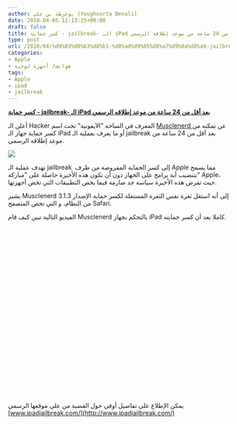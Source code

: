 ```yaml
---
author: يوغرطة بن علي (Youghourta Benali)
date: 2010-04-05 12:13:25+00:00
draft: false
title: كسر حماية - jailbreak- الـ iPad بعد أقل من 24 ساعة من موعد إطلاقه الرسمي
type: post
url: /2010/04/%d9%83%d8%b3%d8%b1-%d8%ad%d9%85%d8%a7%d9%8a%d8%a9-jailbreak-%d8%a7%d9%84%d9%80-ipad-%d8%a8%d8%b9%d8%af-%d8%a3%d9%82%d9%84-%d9%85%d9%86-24-%d8%b3%d8%a7%d8%b9%d8%a9-%d9%85%d9%86-%d9%85%d9%88%d8%b9/
categories:
- Apple
- هواتف/ أجهزة لوحية
tags:
- Apple
- ipad
- jailbreak
---
```


[**كسر حماية - jailbreak- الـ iPad بعد أقل من 24 ساعة من موعد إطلاقه الرسمي**](https://www.it-scoop.com/2010/04/%d9%83%d8%b3%d8%b1-%d8%ad%d9%85%d8%a7%d9%8a%d8%a9-jailbreak-%d8%a7%d9%84%d9%80-ipad-%d8%a8%d8%b9%d8%af-%d8%a3%d9%82%d9%84-%d9%85%d9%86-24-%d8%b3%d8%a7%d8%b9%d8%a9-%d9%85%d9%86-%d9%85%d9%88%d8%b9/)


أعلن الـ Hacker المعرف في الساحة "الآيفونية" تحت اسم [Musclenerd ](http://twitter.com/Musclenerd)عن تمكنه من كسر حماية جهاز الـ iPad أو ما يعرف بعملية الـ jailbreak بعد أقل من 24 ساعة من موعد إطلاقه الرسمي.

[![](https://www.it-scoop.com/wp-content/uploads/2010/04/jailbreak-ipad1.jpg)
](https://www.it-scoop.com/2010/04/%d9%83%d8%b3%d8%b1-%d8%ad%d9%85%d8%a7%d9%8a%d8%a9-jailbreak-%d8%a7%d9%84%d9%80-ipad-%d8%a8%d8%b9%d8%af-%d8%a3%d9%82%d9%84-%d9%85%d9%86-24-%d8%b3%d8%a7%d8%b9%d8%a9-%d9%85%d9%86-%d9%85%d9%88%d8%b9/)

تهدف عملية الـ jailbreak  إلى كسر الحماية المفروضة من طرف Apple مما يسمح بتنصيب أية برامج على الجهاز دون أن تكون هذه الأخيرة حاصلة على "مباركة" Apple، حيث تفرض هذه الأخيرة سياسة جد صارمة فيما يخص التطبيقات التي تخص أجهزتها.

يشير Musclenerd إلى أنه استغل ثغرة نفس الثغرة المستغلة لكسر حماية الإصدار 3.1.3 من النظام، و التي تخص المتصفح Safari.

الفيديو التالية تبين كيف قام Musclenerd بالتحكم بجهاز iPad كاملا بعد أن كسر حمايته.

<!-- more --> <object classid="clsid:d27cdb6e-ae6d-11cf-96b8-444553540000" width="480" codebase="http://download.macromedia.com/pub/shockwave/cabs/flash/swflash.cab#version=6,0,40,0" height="385"><embed src="http://www.youtube.com/v/dgHNayVtHkQ&hl=fr_FR&fs=1&" allowscriptaccess="always" height="385" width="480" allowfullscreen="true" type="application/x-shockwave-flash"></embed></object>

يمكن الإطلاع على تفاصيل أوفى حول القضية من على موقعها الرسمي [www.ipadjailbreak.com/](http://www.ipadjailbreak.com/)
